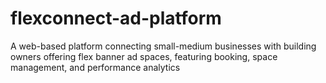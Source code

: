 # flexconnect-ad-platform
A web-based platform connecting small-medium businesses with building owners offering flex banner ad spaces, featuring booking, space management, and performance analytics
